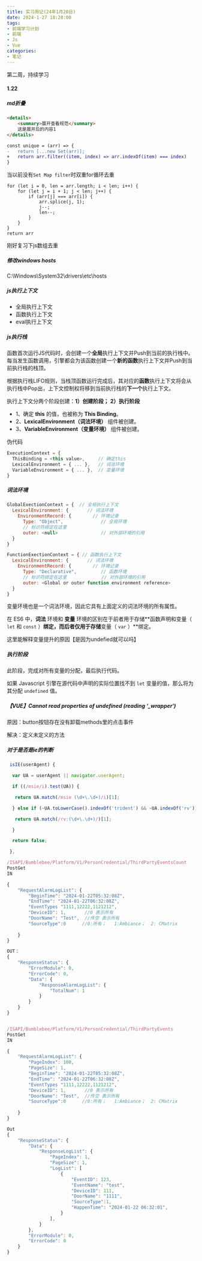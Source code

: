 ```yaml
---
title: 实习周记(24年1月20日)
date: 2024-1-27 18:28:00
tags:
- 前端学习计划
- 前端
- Js
- Vue
categories: 
- 笔记
---
```


第二周，持续学习

<!-- more -->

#### 1.22

##### md折叠

``` html
<details> 
    <summary>展开查看规范</summary> 
    这是展开后的内容1 
</details>
```

``` diff
const unique = (arr) => {
-	return [...new Set(arr)];
+	return arr.filter((item, index) => arr.indexOf(item) === index)
}
```

当以前没有`Set Map filter`时双重for循环去重


	for (let i = 0, len = arr.length; i < len; i++) {
		for (let j = i + 1; j < len; j++) {
			if (arr[j] === arr[i]) {
				arr.splice(j, 1);
				j--;
				len--;
			}
		}
	}
	return arr

刚好复习下js数组去重

##### 修改windows hosts

C:\Windows\System32\drivers\etc\hosts

##### js执行上下文

- 全局执行上下文
- 函数执行上下文
- eval执行上下文

##### js执行栈

函数首次运行JS代码时，会创建一个**全局**执行上下文并Push到当前的执行栈中。每当发生函数调用，引擎都会为该函数创建一个**新的函数**执行上下文并Push到当前执行栈的栈顶。

根据执行栈LIFO规则，当栈顶函数运行完成后，其对应的**函数**执行上下文将会从执行栈中Pop出，上下文控制权将移到当前执行栈的**下一个**执行上下文。

执行上下文分两个阶段创建：**1）创建阶段；** **2）执行阶段**

- 1、确定 **this** 的值，也被称为 **This Binding**。
- 2、**LexicalEnvironment（词法环境）** 组件被创建。
- 3、**VariableEnvironment（变量环境）** 组件被创建。

伪代码

```js
ExecutionContext = {  
  ThisBinding = <this value>,     // 确定this 
  LexicalEnvironment = { ... },   // 词法环境
  VariableEnvironment = { ... },  // 变量环境
}
```

##### 词法环境

```js
GlobalExectionContext = {  // 全局执行上下文
  LexicalEnvironment: {    	  // 词法环境
    EnvironmentRecord: {   		// 环境记录
      Type: "Object",      		   // 全局环境
      // 标识符绑定在这里 
      outer: <null>  	   		   // 对外部环境的引用
  }  
}

FunctionExectionContext = { // 函数执行上下文
  LexicalEnvironment: {  	  // 词法环境
    EnvironmentRecord: {  		// 环境记录
      Type: "Declarative",  	   // 函数环境
      // 标识符绑定在这里 			  // 对外部环境的引用
      outer: <Global or outer function environment reference>  
  }  
}
```



变量环境也是一个词法环境，因此它具有上面定义的词法环境的所有属性。

在 ES6 中，**词法** 环境和 **变量** 环境的区别在于前者用于存储**函数声明和变量（ `let` 和 `const` ）**绑定，而后者仅用于存储**变量（ `var` ）**绑定。

这里能解释变量提升的原因【是因为undefied就可以吗】

##### 执行阶段

此阶段，完成对所有变量的分配，最后执行代码。

如果 Javascript 引擎在源代码中声明的实际位置找不到 `let` 变量的值，那么将为其分配 `undefined` 值。

##### 【VUE】Cannot read properties of undefined (reading ‘_wrapper‘)

原因：button按钮存在没有卸载methods里的点击事件

解决：定义未定义的方法

##### 对于是否是ie的判断

``` js
 isIE(userAgent) {

  var UA = userAgent || navigator.userAgent;

  if ((/msie/i).test(UA)) {

   return UA.match(/msie (\d+\.\d+)/i)[1];

  } else if (~UA.toLowerCase().indexOf('trident') && ~UA.indexOf('rv')) {

   return UA.match(/rv:(\d+\.\d+)/)[1];

  }

  return false;

 },
```



```js
/ISAPI/Bumblebee/Platform/V1/PersonCredential/ThirdPartyEventsCount      获取所有条数
PostGet
IN

{
	"RequestAlarmLogList": {
		"BeginTime": "2024-01-22T05:32:08Z",
		"EndTime": "2024-01-22T06:32:08Z",
		"EventTypes "1111,12222,1121212",
		"DeviceID": 1,       //0 表示所有
		"DoorName": "Test",  //传空 表示所有
		"SourceType":0      //0:所有；   1:Ambiance；  2: CMatrix
	
	}
}

OUT：
{
	"ResponseStatus": {
		"ErrorModule": 0,
		"ErrorCode": 0,
		"Data": {
			"ResponseAlarmLogList": {
				"TotalNum": 1
			}
		}
	}
}


/ISAPI/Bumblebee/Platform/V1/PersonCredential/ThirdPartyEvents
PostGet
IN

{
	"RequestAlarmLogList": {
		"PageIndex": 100,
		"PageSize": 1,
		"BeginTime": "2024-01-22T05:32:08Z",
		"EndTime": "2024-01-22T06:32:08Z",
		"EventTypes "1111,12222,1121212",
		"DeviceID": 1,       //0 表示所有
		"DoorName": "Test",  //传空 表示所有
		"SourceType":0      //0:所有；   1:Ambiance；  2: CMatrix
	
	}
}

Out
{
	"ResponseStatus": {
		"Data": {
			"ResponseLogList": {
				"PageIndex": 1,
				"PageSize": 1,
				"LogList": [
					{
						"EventID": 123,
						"EventName": "test",
						"DeviceID": 111,
						"DoorName": "1111",
						"SourceType":1,
						"HappenTime": "2024-01-22 06:32:01",
					}
				],
			}
		},
		"ErrorModule": 0,
		"ErrorCode": 0
	}
}
```

